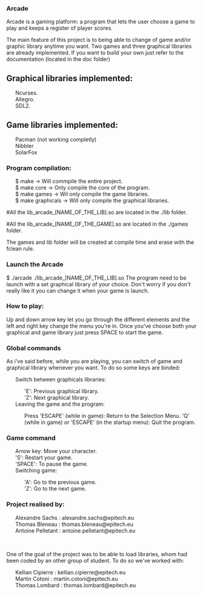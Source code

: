 <h3>Arcade</h3>
<p>
Arcade is a gaming platform: a program that lets the user choose a game to play and keeps a register of player scores.
</p>
<p>
  The main feature of this project is to being able to change of game and/or graphic library anytime you want.
  Two games and three graphical libraries are already implemented.
  If you want to build your own just refer to the documentation (located in the doc folder)
</p>
 
<h2>Graphical libraries implemented:</h2>
<ul style="list-style-type:none">
  <li>Ncurses.</li>
  <li>Allegro.</li>
  <li>SDL2.</li>
 </ul>
 
<h2>Game libraries implemented:</h2>
<ul style="list-style-type:none">
  <li>Pacman (not working completly)</li>
  <li>Nibbler</li>
  <li>SolarFox</li>
 </ul>
 
<h3>Program compilation:</h3>
<p>
  <ul style="list-style-type:none">
    <li>$ make -> Will commpile the entire project.</li>
  <li>$ make core -> Only compile the core of the program.</li>
  <li>$ make games -> Wil only compile the game libraries.</li>
  <li>$ make graphicals -> Will only compile the graphical libraries.</li>
    </ul>
  #All the lib_arcade_[NAME_OF_THE_LIB].so are located in the ./lib folder.
 
  #All the lib_arcade_[NAME_OF_THE_GAME].so are located in the ./games folder.
 
  The games and lib folder will be created at compile time and erase with the fclean rule.
</p>
 
<h3>Launch the Arcade</h3>
<p>
  $ ./arcade ./lib_arcade_[NAME_OF_THE_LIB].so
  The program need to be launch with a set graphical library of your choice.
  Don't worry if you don't really like it you can change it when your game is launch.
</p>
 
<h3>How to play:</h3>
<p>
  Up and down arrow key let you go through the different elements and the left and right key change the menu you're in.
  Once you've choose both your graphical and game library just press SPACE to start the game.
</p>
 
<h3>Global commands</h3>
<p>
  As i've said before, while you are playing, you can switch of game and graphical library whenever you want.
  To do so some keys are binded:
</p>
<ul style="list-style-type:none">
  <li>Switch between graphicals libraries:</li>
  <ul style="list-style-type:none">
    <li> 'E': Previous graphical library.</li>
    <li> 'Z': Next graphical library.</li>
  </ul>
  <li>Leaving the game and the program:</li>
  <ul style="list-style-type:none">
    <il> Press 'ESCAPE' (while in game): Return to the Selection Menu.</li>
    <il> 'Q' (while in game) or 'ESCAPE' (in the startup menu): Quit the program.</li>
  </ul>
</ul>
 
<h3>Game command</h3>
<ul style="list-style-type:none">
  <li>Arrow key: Move your character.</li>
  <li>'S': Restart your game.</li>
  <li>'SPACE': To pause the game.</li>
  <li>Switching game:</li>
  <ul style="list-style-type:none">
  <li>'A': Go to the previous game.</li>
  <li>'Z': Go to the next game.</li>
  </ul>
</ul>
 
<h3>Project realised by:</h3>
<ul style="list-style-type:none">
    <li>Alexandre Sachs : alexandre.sachs@epitech.eu</li>
    <li>Thomas Bleneau : thomas.bleneau@epitech.eu</li>
    <il>Antoine Pelletant : antoine.pelletant@epitech.eu</li>
  </ul>
  <br>
<p>
  One of the goal of the project was to be able to load libraries, whom had been coded by an other group of student.
  To do so we've worked with:
  <ul style="list-style-type:none">
    <li>Kellian Cipierre : kellian.cipierre@epitech.eu</li>
    <li>Martin Cotoni : martin.cotoni@epitech.eu</li>
    <li>Thomas Lombard : thomas.lombard@epitech.eu</li>
  </ul>
</p>
